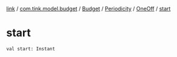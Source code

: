 [link](../../../../index.md) / [com.tink.model.budget](../../../index.md) / [Budget](../../index.md) / [Periodicity](../index.md) / [OneOff](index.md) / [start](./start.md)

# start

`val start: Instant`